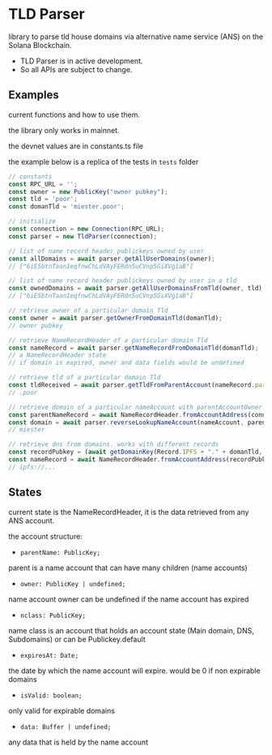 # TLD Parser 

library to parse tld house domains via alternative name service (ANS) on the Solana Blockchain. 

- TLD Parser is in active development. 
- So all APIs are subject to change.

## Examples
current functions and how to use them. 

the library only works in mainnet. 

the devnet values are in constants.ts file

the example below is a replica of the tests in `tests` folder

```js
// constants
const RPC_URL = '';
const owner = new PublicKey("owner pubkey");
const tld = 'poor';
const domanTld = 'miester.poor';

// initialize
const connection = new Connection(RPC_URL);
const parser = new TldParser(connection);

// list of name record header publickeys owned by user
const allDomains = await parser.getAllUserDomains(owner); 
// ["6iE5btnTaan1eqfnwChLdVAyFERdn5uCVnp5GiXVg1aB"]

// list of name record header publickeys owned by user in a tld
const ownedDomains = await parser.getAllUserDomainsFromTld(owner, tld);
// ["6iE5btnTaan1eqfnwChLdVAyFERdn5uCVnp5GiXVg1aB"]

// retrieve owner of a particular domain Tld
const owner = await parser.getOwnerFromDomainTld(domanTld);
// owner pubkey

// retrieve NameRecordHeader of a particular domain Tld
const nameRecord = await parser.getNameRecordFromDomainTld(domanTld);
// a NameRecordHeader state
// if domain is expired, owner and data fields would be undefined

// retrieve tld of a particular domain Tld
const tldReceived = await parser.getTldFromParentAccount(nameRecord.parentName);
// .poor

// retrieve domain of a particular nameAccount with parentAccountOwner (TldHouse) in our case .poor
const parentNameRecord = await NameRecordHeader.fromAccountAddress(connection, nameRecord?.parentName);
const domain = await parser.reverseLookupNameAccount(nameAccount, parentNameRecord?.owner);
// miester

// retrieve dns from domains. works with different records
const recordPubkey = (await getDomainKey(Record.IPFS + "." + domanTld, true)).pubkey
const nameRecord = await NameRecordHeader.fromAccountAddress(recordPubkey);
// ipfs://...

```

## States
current state is the NameRecordHeader, it is the data retrieved from any ANS account.

the account structure:
- `parentName: PublicKey;`

parent is a name account that can have many children (name accounts)
- `owner: PublicKey | undefined;`

name account owner can be undefined if the name account has expired
- `nclass: PublicKey;`

name class is an account that holds an account state (Main domain, DNS, Subdomains) or can be Publickey.default
- `expiresAt: Date;`

the date by which the name account will expire. would be 0 if non expirable domains
- `isValid: boolean;`

only valid for expirable domains
- `data: Buffer | undefined;`

any data that is held by the name account